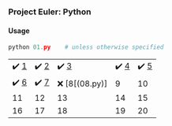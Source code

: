 ### Project Euler: Python

#### Usage
```python
python 01.py    # unless otherwise specified
```

|   |   |   |   |   |
| - | - | - | - | - |
| :heavy_check_mark: [1](01.py)  | :heavy_check_mark: [2](02.py) | :heavy_check_mark: [3](03.py) | :heavy_check_mark: [4](04.py) | :heavy_check_mark: [5](05.py) |
| :heavy_check_mark: [6](06.py) | :heavy_check_mark: [7](07.py) | :x: [8[(08.py)] | 9 | 10 |
| 11 | 12 | 13 | 14 | 15 |
| 16 | 17 | 18 | 19 | 20 |